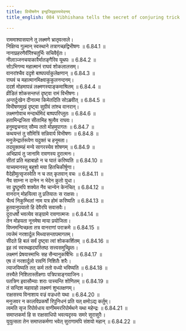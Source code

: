 ```yaml
---
title: विभीषणेन इन्द्रजिद्रहस्यभेदनम्
title_english: 084 Vibhishana tells the secret of conjuring trick

---
```

<div class="audioEmbed"  caption="श्रीराम-हरिसीताराममूर्ति-घनपाठिभ्यां वचनम्" src="https://archive.org/download/Ramayana-recitation-Sriram-harisItArAmamUrti-Ghanapaati-v2/Kanda_6/Kanda_6_YK-084-Vibhishana_tells_the_secret_of_conjuring_trick_0.mp3"></div>

राममाश्वासयाने तु लक्ष्मणे भ्रातृवत्सले।  
निक्षिप्य गुल्मान् स्वस्थाने तत्रागच्छद्विभीषणः ॥ 6.84.1 ॥   
नानाप्रहरणैर्वीरैश्चतुर्भिः सचिवैर्वृतः।  
नीलाञ्जनचयाकारैर्मातङ्गैरिव यूथपः ॥ 6.84.2 ॥   
सोऽभिगम्य महात्मानं राघवं शोकलालसम्।  
वानरांश्चैव ददृशे बाष्पपर्याकुलेक्षणान् ॥ 6.84.3 ॥   
राघवं च महात्मानमिक्ष्वाकुकुलनन्दनम्।  
ददर्श मोहमापन्नं लक्ष्मणस्याङ्कमाश्रितम् ॥ 6.84.4 ॥   
व्रीडितं शोकसन्तप्तं दृष्ट्वा रामं विभीषणः।  
अन्तर्दुःखेन दीनात्मा किमेतदिति सोऽब्रवीत् ॥ 6.84.5 ॥   
विभीषणमुखं दृष्ट्वा सुग्रीवं तांश्च वानरान्।  
लक्ष्मणोवाच मन्दार्थमिदं बाष्पपरिप्लुतः ॥ 6.84.6 ॥   
हतामिन्द्रजिता सीतामिह श्रुत्वैव राघवः।  
हनुमद्वचनात् सौम्य ततो मोहमुपागतः ॥ 6.84.7 ॥   
कथयन्तं तु सौमित्रिं सन्निवार्य विभीषणः ॥ 6.84.8 ॥   
मनुजेन्द्रार्तरूपेण यदुक्तं च हनूमता।  
तदयुक्तमहं मन्ये सागरस्येव शोषणम् ॥ 6.84.9 ॥   
अभिप्रायं तु जानामि रावणस्य दुरात्मनः।  
सीतां प्रति महाबाहो न च घातं करिष्यति ॥ 6.84.10 ॥   
याच्यमानस्तु बहुशो मया हितचिकीर्षुणा।  
वैदेहीमुत्सृजस्वेति न च तत् कृतवान् वचः ॥ 6.84.11 ॥   
नैव साम्ना न दानेन न भेदेन कुतो युधा।  
सा द्रुष्टुमपि शक्येत नैव चान्येन केनचित् ॥ 6.84.12 ॥   
वानरान् मोहयित्वा तु प्रतियातः स राक्षसः।  
चैत्यं निकुम्भिलां नाम यत्र होमं करिष्यति ॥ 6.84.13 ॥   
हुतवानुपयातो हि देवैरपि सवासवैः।  
दुराधर्षो भवत्येव सङ्ग्रामे रावणात्मजः ॥ 6.84.14 ॥   
तेन मोहयता नूनमेषा माया प्रयोजिता।  
विघ्नमन्विच्छता तत्र वानराणां पराक्रमे ॥ 6.84.15 ॥   
त्यजेमं नरशार्दूल मिथ्यासन्तापमागतम्।  
सीदते हि बलं सर्वं दृष्ट्वा त्वां शोककर्शितम् ॥ 6.84.16 ॥   
इह त्वं स्वस्थहृदयस्तिष्ठ सत्त्वसमुच्छ्रितः।  
लक्ष्मणं प्रेषयास्माभिः सह सैन्यानुकर्षिभिः ॥ 6.84.17 ॥   
एष तं नरशार्दूलो रावणिं निशितैः शरैः।  
त्याजयिष्यति तत् कर्म ततो वध्यो भविष्यति ॥ 6.84.18 ॥   
तस्यैते निशितास्तीक्ष्णाः पत्रिपत्राङ्गवाजिनः।  
पतत्रिण इवासौम्याः शराः पास्यन्ति शोणितम् ॥ 6.84.19 ॥   
तं सन्दिश महावाहो लक्ष्मणं शुभलक्षणम्।  
राक्षसस्य विनाशाय वज्रं वज्रधरो यथा ॥ 6.84.20 ॥   
मनुजवर न कालविप्रकर्षो रिपुनिधनं प्रति यत् क्षमोऽद्य कर्तुम्।  
त्वमति सृज रिपोर्वधाय वाणीममररिपोर्मथने यथा महेन्द्रः ॥ 6.84.21 ॥   
समाप्तकर्मा हि स राक्षसाधिपो भवत्यदृस्यः समरे सुरासुरैः।  
युयुत्सता तेन समाप्तकर्मणा भवेत् सुराणामपि संशयो महान् ॥ 6.84.22 ॥   